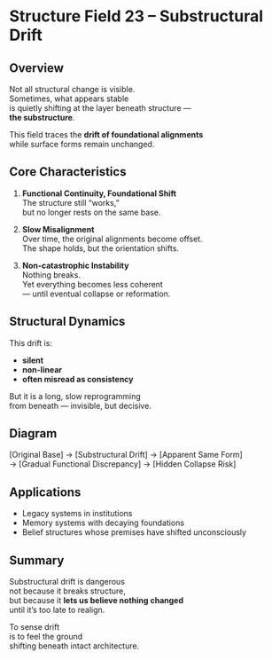 # Structure Field 23 – Substructural Drift

## Overview

Not all structural change is visible.  
Sometimes, what appears stable  
is quietly shifting at the layer beneath structure —  
**the substructure**.

This field traces the **drift of foundational alignments**  
while surface forms remain unchanged.

## Core Characteristics

1. **Functional Continuity, Foundational Shift**  
   The structure still “works,”  
   but no longer rests on the same base.

2. **Slow Misalignment**  
   Over time, the original alignments become offset.  
   The shape holds, but the orientation shifts.

3. **Non-catastrophic Instability**  
   Nothing breaks.  
   Yet everything becomes less coherent  
   — until eventual collapse or reformation.

## Structural Dynamics

This drift is:

- **silent**  
- **non-linear**  
- **often misread as consistency**

But it is a long, slow reprogramming  
from beneath — invisible, but decisive.

## Diagram

[Original Base] → [Substructural Drift] → [Apparent Same Form]  
→ [Gradual Functional Discrepancy] → [Hidden Collapse Risk]

## Applications

- Legacy systems in institutions  
- Memory systems with decaying foundations  
- Belief structures whose premises have shifted unconsciously

## Summary

Substructural drift is dangerous  
not because it breaks structure,  
but because it **lets us believe nothing changed**  
until it’s too late to realign.

To sense drift  
is to feel the ground  
shifting beneath intact architecture.
